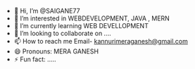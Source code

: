 - 👋 Hi, I’m @SAIGANE77
- 👀 I’m interested in WEBDEVELOPMENT, JAVA , MERN 
- 🌱 I’m currently learning WEB DEVELLOPMENT
- 💞️ I’m looking to collaborate on ....
- 📫 How to reach me Email-  kannurimeraganesh@gmail.com 
- 😄 Pronouns: MERA GANESH
- ⚡ Fun fact: .....

<!---
SAIGANE77/SAIGANE77 is a ✨ special ✨ repository because its `README.md` (this file) appears on your GitHub profile.
You can click the Preview link to take a look at your changes.
--->
